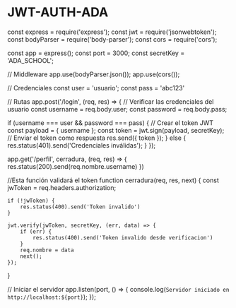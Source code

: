 # JWT-AUTH-ADA

const express = require('express');
const jwt = require('jsonwebtoken');
const bodyParser = require('body-parser');
const cors = require('cors');

const app = express();
const port = 3000;
const secretKey = 'ADA_SCHOOL';

// Middleware
app.use(bodyParser.json());
app.use(cors());

// Credenciales
const user = 'usuario';
const pass = 'abc123'


// Rutas
app.post('/login', (req, res) => {
  // Verificar las credenciales del usuario
  const username = req.body.user;
  const password = req.body.pass;

  if (username === user && password === pass) {
    // Crear el token JWT
    const payload = { username };
    const token = jwt.sign(payload, secretKey);
    // Enviar el token como respuesta
    res.send({ token });
  } else {
    res.status(401).send('Credenciales inválidas');
  }
});

app.get('/perfil', cerradura, (req, res) => {
    res.status(200).send(req.nombre.username)
})

//Esta función validará el token
function cerradura(req, res, next) {
    const jwToken = req.headers.authorization;

    if (!jwToken) {
        res.status(400).send('Token invalido')
    }

    jwt.verify(jwToken, secretKey, (err, data) => {
        if (err) {
            res.status(400).send('Token invalido desde verificacion')
        }
        req.nombre = data
        next();
    });
}

// Iniciar el servidor
app.listen(port, () => {
  console.log(`Servidor iniciado en http://localhost:${port}`);
});
